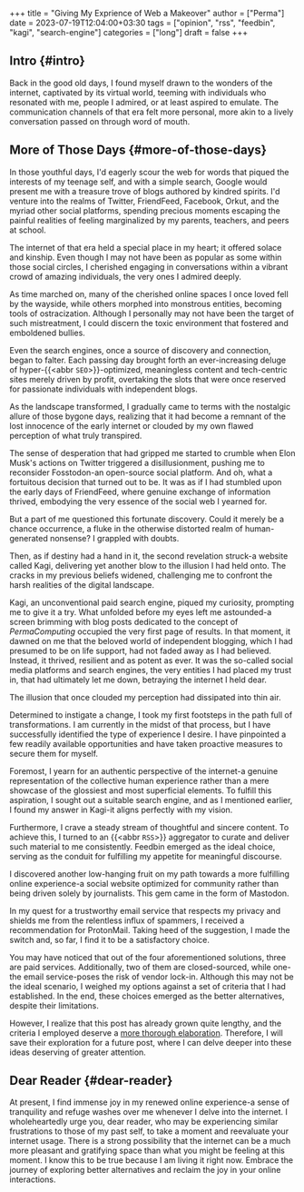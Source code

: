 +++
title = "Giving My Exprience of Web a Makeover"
author = ["Perma"]
date = 2023-07-19T12:04:00+03:30
tags = ["opinion", "rss", "feedbin", "kagi", "search-engine"]
categories = ["long"]
draft = false
+++

## Intro {#intro}

Back in the good old days, I found myself drawn to the wonders of the internet, captivated by its virtual world, teeming with individuals who resonated with me, people I admired, or at least aspired to emulate. The communication channels of that era felt more personal, more akin to a lively conversation passed on through word of mouth.


## More of Those Days {#more-of-those-days}

In those youthful days, I'd eagerly scour the web for words that piqued the interests of my teenage self, and with a simple search, Google would present me with a treasure trove of blogs authored by kindred spirits. I'd venture into the realms of Twitter, FriendFeed, Facebook, Orkut, and the myriad other social platforms, spending precious moments escaping the painful realities of feeling marginalized by my parents, teachers, and peers at school.

The internet of that era held a special place in my heart; it offered solace and kinship. Even though I may not have been as popular as some within those social circles, I cherished engaging in conversations within a vibrant crowd of amazing individuals, the very ones I admired deeply.

As time marched on, many of the cherished online spaces I once loved fell by the wayside, while others morphed into monstrous entities, becoming tools of ostracization. Although I personally may not have been the target of such mistreatment, I could discern the toxic environment that fostered and emboldened bullies.

Even the search engines, once a source of discovery and connection, began to falter. Each passing day brought forth an ever-increasing deluge of hyper-{{<abbr `SEO`>}}-optimized, meaningless content and tech-centric sites merely driven by profit, overtaking the slots that were once reserved for passionate individuals with independent blogs.

As the landscape transformed, I gradually came to terms with the nostalgic allure of those bygone days, realizing that it had become a remnant of the lost innocence of the early internet or clouded by my own flawed perception of what truly transpired.

The sense of desperation that had gripped me started to crumble when <span class="person p-name">Elon Musk</span>'s actions on Twitter triggered a disillusionment, pushing me to reconsider Fosstodon-an open-source social platform. And oh, what a fortuitous decision that turned out to be. It was as if I had stumbled upon the early days of FriendFeed, where genuine exchange of information thrived, embodying the very essence of the social web I yearned for.

But a part of me questioned this fortunate discovery. Could it merely be a chance occurrence, a fluke in the otherwise distorted realm of human-generated nonsense? I grappled with doubts.

Then, as if destiny had a hand in it, the second revelation struck-a website called Kagi, delivering yet another blow to the illusion I had held onto. The cracks in my previous beliefs widened, challenging me to confront the harsh realities of the digital landscape.

Kagi, an unconventional paid search engine, piqued my curiosity, prompting me to give it a try. What unfolded before my eyes left me astounded-a screen brimming with blog posts dedicated to the concept of _PermaComputing_ occupied the very first page of results. In that moment, it dawned on me that the beloved world of independent blogging, which I had presumed to be on life support, had not faded away as I had believed. Instead, it thrived, resilient and as potent as ever. It was the so-called social media platforms and search engines, the very entities I had placed my trust in, that had ultimately let me down, betraying the internet I held dear.

The illusion that once clouded my perception had dissipated into thin air.

Determined to instigate a change, I took my first footsteps in the path full of transformations. I am currently in the midst of that process, but I have successfully identified the type of experience I desire. I have pinpointed a few readily available opportunities and have taken proactive measures to secure them for myself.

Foremost, I yearn for an authentic perspective of the internet-a genuine representation of the collective human experience rather than a mere showcase of the glossiest and most superficial elements. To fulfill this aspiration, I sought out a suitable search engine, and as I mentioned earlier, I found my answer in Kagi-it aligns perfectly with my vision.

Furthermore, I crave a steady stream of thoughtful and sincere content. To achieve this, I turned to an {{<abbr `RSS`>}} aggregator to curate and deliver such material to me consistently. Feedbin emerged as the ideal choice, serving as the conduit for fulfilling my appetite for meaningful discourse.

I discovered another low-hanging fruit on my path towards a more fulfilling online experience-a social website optimized for community rather than being driven solely by journalists. This gem came in the form of Mastodon.

In my quest for a trustworthy email service that respects my privacy and shields me from the relentless influx of spammers, I received a recommendation for ProtonMail. Taking heed of the suggestion, I made the switch and, so far, I find it to be a satisfactory choice.

You may have noticed that out of the four aforementioned solutions, three are paid services. Additionally, two of them are closed-sourced, while one-the email service-poses the risk of vendor lock-in. Although this may not be the ideal scenario, I weighed my options against a set of criteria that I had established. In the end, these choices emerged as the better alternatives, despite their limitations.

However, I realize that this post has already grown quite lengthy, and the criteria I employed deserve a [more thorough elaboration](../criteria-for-choosing-tools). Therefore, I will save their exploration for a future post, where I can delve deeper into these ideas deserving of greater attention.


## Dear Reader {#dear-reader}

At present, I find immense joy in my renewed online experience-a sense of tranquility and refuge washes over me whenever I delve into the internet. I wholeheartedly urge you, dear reader, who may be experiencing similar frustrations to those of my past self, to take a moment and reevaluate your internet usage. There is a strong possibility that the internet can be a much more pleasant and gratifying space than what you might be feeling at this moment. I know this to be true because I am living it right now. Embrace the journey of exploring better alternatives and reclaim the joy in your online interactions.
